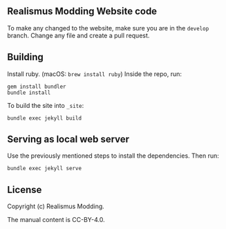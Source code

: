 Realismus Modding Website code
------------------------------

To make any changed to the website, make sure you are in the `develop` branch. Change any file and create a
pull request.


## Building

Install ruby. (macOS: `brew install ruby`)
Inside the repo, run:

```
gem install bundler
bundle install
```

To build the site into `_site`:
```
bundle exec jekyll build
```

## Serving as local web server

Use the previously mentioned steps to install the dependencies. Then run:

```
bundle exec jekyll serve
```

## License

Copyright (c) Realismus Modding.

The manual content is CC-BY-4.0.
